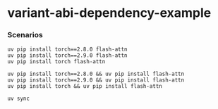 # variant-abi-dependency-example

### Scenarios

```
uv pip install torch==2.8.0 flash-attn
uv pip install torch==2.9.0 flash-attn
uv pip install torch flash-attn

uv pip install torch==2.8.0 && uv pip install flash-attn
uv pip install torch==2.9.0 && uv pip install flash-attn
uv pip install torch && uv pip install flash-attn

uv sync
```
